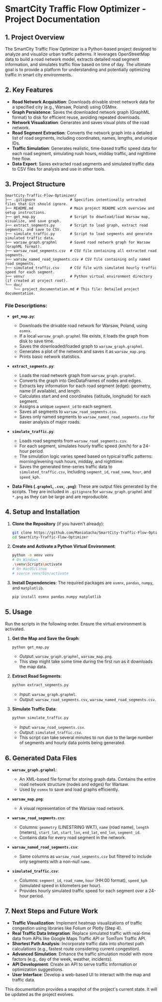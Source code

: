# SmartCity Traffic Flow Optimizer - Project Documentation

## 1. Project Overview

The SmartCity Traffic Flow Optimizer is a Python-based project designed to analyze and visualize urban traffic patterns. It leverages OpenStreetMap data to build a road network model, extracts detailed road segment information, and simulates traffic flow based on time of day. The ultimate goal is to provide a platform for understanding and potentially optimizing traffic in smart city environments.

## 2. Key Features

- **Road Network Acquisition**: Downloads drivable street network data for a specified city (e.g., Warsaw, Poland) using OSMnx.
- **Graph Persistence**: Saves the downloaded network graph (GraphML format) to disk for efficient reuse, avoiding repeated downloads.
- **Network Visualization**: Generates and saves visual plots of the road network.
- **Road Segment Extraction**: Converts the network graph into a detailed list of road segments, including coordinates, names, lengths, and unique IDs.
- **Traffic Simulation**: Generates realistic, time-based traffic speed data for each road segment, simulating rush hours, midday traffic, and nighttime free flow.
- **Data Export**: Saves extracted road segments and simulated traffic data to CSV files for analysis and use in other tools.

## 3. Project Structure

```
SmartCity-Traffic-Flow-Optimizer/
├── .gitignore                # Specifies intentionally untracked files that Git should ignore.
├── README.md                 # Main project README with overview and setup instructions.
├── get_map.py                # Script to download/load Warsaw map, visualize, and save graph.
├── extract_segments.py       # Script to load graph, extract road segments, and save to CSV.
├── simulate_traffic.py       # Script to load segments and generate simulated traffic data.
├── warsaw_graph.graphml      # Saved road network graph for Warsaw (GraphML format).
├── warsaw_road_segments.csv  # CSV file containing all extracted road segments.
├── warsaw_named_road_segments.csv # CSV file containing only named road segments.
├── simulated_traffic.csv     # CSV file with simulated hourly traffic speed for each segment.
├── venv/                     # Python virtual environment directory (if created at project root).
└── doc/
    └── project_documentation.md # This file: Detailed project documentation.
```

### File Descriptions:

-   **`get_map.py`**: 
    -   Downloads the drivable road network for Warsaw, Poland, using `osmnx`.
    -   If a local `warsaw_graph.graphml` file exists, it loads the graph from disk to save time.
    -   Saves the downloaded/loaded graph to `warsaw_graph.graphml`.
    -   Generates a plot of the network and saves it as `warsaw_map.png`.
    -   Prints basic network statistics.

-   **`extract_segments.py`**: 
    -   Loads the road network graph from `warsaw_graph.graphml`.
    -   Converts the graph into GeoDataFrames of nodes and edges.
    -   Extracts key information for each road segment (edge): geometry, name (if available), and length.
    -   Calculates start and end coordinates (latitude, longitude) for each segment.
    -   Assigns a unique `segment_id` to each segment.
    -   Saves all segments to `warsaw_road_segments.csv`.
    -   Saves only named segments to `warsaw_named_road_segments.csv` for easier analysis of major roads.

-   **`simulate_traffic.py`**: 
    -   Loads road segments from `warsaw_road_segments.csv`.
    -   For each segment, simulates hourly traffic speed (km/h) for a 24-hour period.
    -   The simulation logic varies speed based on typical traffic patterns: morning/evening rush hours, midday, and nighttime.
    -   Saves the generated time-series traffic data to `simulated_traffic.csv`, including `segment_id`, `road_name`, `hour`, and `speed_kph`.

-   **Data Files (`.graphml`, `.csv`, `.png`)**: These are output files generated by the scripts. They are included in `.gitignore` for `warsaw_graph.graphml` and `*.png` as they can be large and are reproducible.

## 4. Setup and Installation

1.  **Clone the Repository** (if you haven't already):
    ```bash
    git clone https://github.com/ManiaSacha/SmartCity-Traffic-Flow-Optimizer.git
    cd SmartCity-Traffic-Flow-Optimizer
    ```

2.  **Create and Activate a Python Virtual Environment**:
    ```bash
    python -m venv venv
    # On Windows
    .\venv\Scripts\activate
    # On macOS/Linux
    # source venv/bin/activate
    ```

3.  **Install Dependencies**:
    The required packages are `osmnx`, `pandas`, `numpy`, and `matplotlib`.
    ```bash
    pip install osmnx pandas numpy matplotlib
    ```

## 5. Usage

Run the scripts in the following order. Ensure the virtual environment is activated.

1.  **Get the Map and Save the Graph**:
    ```bash
    python get_map.py
    ```
    -   *Output*: `warsaw_graph.graphml`, `warsaw_map.png`.
    -   This step might take some time during the first run as it downloads the map data.

2.  **Extract Road Segments**:
    ```bash
    python extract_segments.py
    ```
    -   *Input*: `warsaw_graph.graphml`.
    -   *Output*: `warsaw_road_segments.csv`, `warsaw_named_road_segments.csv`.

3.  **Simulate Traffic Data**:
    ```bash
    python simulate_traffic.py
    ```
    -   *Input*: `warsaw_road_segments.csv`.
    -   *Output*: `simulated_traffic.csv`.
    -   This script can take several minutes to run due to the large number of segments and hourly data points being generated.

## 6. Generated Data Files

-   **`warsaw_graph.graphml`**: 
    -   An XML-based file format for storing graph data. Contains the entire road network structure (nodes and edges) for Warsaw.
    -   Used by `osmnx` to save and load graphs efficiently.

-   **`warsaw_map.png`**: 
    -   A visual representation of the Warsaw road network.

-   **`warsaw_road_segments.csv`**: 
    -   Columns: `geometry` (LINESTRING WKT), `name` (road name), `length` (meters), `start_lat`, `start_lon`, `end_lat`, `end_lon`, `segment_id`.
    -   Contains data for every road segment in the network.

-   **`warsaw_named_road_segments.csv`**: 
    -   Same columns as `warsaw_road_segments.csv` but filtered to include only segments with a non-null `name`.

-   **`simulated_traffic.csv`**: 
    -   Columns: `segment_id`, `road_name`, `hour` (HH:00 format), `speed_kph` (simulated speed in kilometers per hour).
    -   Provides hourly simulated traffic speed for each segment over a 24-hour period.

## 7. Next Steps and Future Work

-   **Traffic Visualization**: Implement heatmap visualizations of traffic congestion using libraries like Folium or Plotly (Step 4).
-   **Real Traffic Data Integration**: Replace simulated traffic with real-time data from APIs like Google Maps Traffic API or TomTom Traffic API.
-   **Shortest Path Analysis**: Incorporate traffic data into shortest path calculations (e.g., fastest route considering current congestion).
-   **Advanced Simulation**: Enhance the traffic simulation model with more factors (e.g., day of the week, weather, incidents).
-   **API Development**: Create an API to serve traffic information or optimization suggestions.
-   **User Interface**: Develop a web-based UI to interact with the map and traffic data.

This documentation provides a snapshot of the project's current state. It will be updated as the project evolves.
